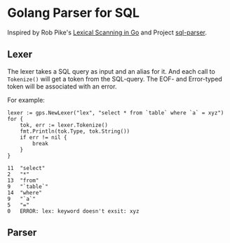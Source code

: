 # Golang Parser for SQL


Inspired by Rob Pike's [Lexical Scanning in Go](http://cuddle.googlecode.com/hg/talk/lex.html#title-slide) and Project [sql-parser](https://github.com/forward/sql-parser).




## Lexer


The lexer takes a SQL query as input and an alias for it. And each call to `Tokenize()` will get a token from the SQL-query. The EOF- and Error-typed token will be associated with an error.

For example:

```
lexer := gps.NewLexer("lex", "select * from `table` where `a` = xyz")
for {
	tok, err := lexer.Tokenize()
	fmt.Println(tok.Type, tok.String())
	if err != nil {
		break
	}
}

11	"select"
2	"*"
13	"from"
9	"`table`"
14	"where"
9	"`a`"
5	"="
0	ERROR: lex: keyword doesn't exsit: xyz
```


## Parser